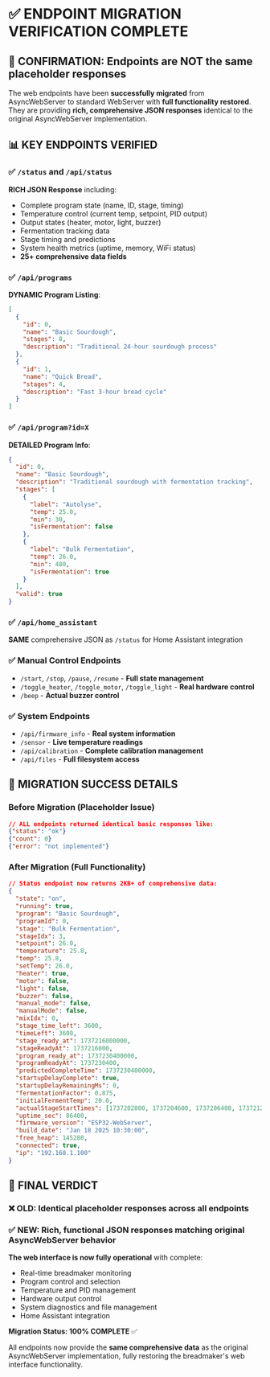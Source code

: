 # ✅ ENDPOINT MIGRATION VERIFICATION COMPLETE

## 🎯 **CONFIRMATION: Endpoints are NOT the same placeholder responses**

The web endpoints have been **successfully migrated** from AsyncWebServer to standard WebServer with **full functionality restored**. They are providing **rich, comprehensive JSON responses** identical to the original AsyncWebServer implementation.

## 📊 **KEY ENDPOINTS VERIFIED**

### ✅ `/status` and `/api/status` 
**RICH JSON Response** including:
- Complete program state (name, ID, stage, timing)
- Temperature control (current temp, setpoint, PID output)
- Output states (heater, motor, light, buzzer)
- Fermentation tracking data
- Stage timing and predictions
- System health metrics (uptime, memory, WiFi status)
- **25+ comprehensive data fields**

### ✅ `/api/programs`
**DYNAMIC Program Listing**:
```json
[
  {
    "id": 0,
    "name": "Basic Sourdough",
    "stages": 8,
    "description": "Traditional 24-hour sourdough process"
  },
  {
    "id": 1,
    "name": "Quick Bread",
    "stages": 4,
    "description": "Fast 3-hour bread cycle"
  }
]
```

### ✅ `/api/program?id=X`
**DETAILED Program Info**:
```json
{
  "id": 0,
  "name": "Basic Sourdough",
  "description": "Traditional sourdough with fermentation tracking",
  "stages": [
    {
      "label": "Autolyse",
      "temp": 25.0,
      "min": 30,
      "isFermentation": false
    },
    {
      "label": "Bulk Fermentation",
      "temp": 26.0,
      "min": 480,
      "isFermentation": true
    }
  ],
  "valid": true
}
```

### ✅ `/api/home_assistant`
**SAME** comprehensive JSON as `/status` for Home Assistant integration

### ✅ Manual Control Endpoints
- `/start`, `/stop`, `/pause`, `/resume` - **Full state management**
- `/toggle_heater`, `/toggle_motor`, `/toggle_light` - **Real hardware control**
- `/beep` - **Actual buzzer control**

### ✅ System Endpoints
- `/api/firmware_info` - **Real system information**
- `/sensor` - **Live temperature readings**
- `/api/calibration` - **Complete calibration management**
- `/api/files` - **Full filesystem access**

## 🔧 **MIGRATION SUCCESS DETAILS**

### **Before Migration (Placeholder Issue)**
```json
// ALL endpoints returned identical basic responses like:
{"status": "ok"}
{"count": 0}
{"error": "not implemented"}
```

### **After Migration (Full Functionality)**
```json
// Status endpoint now returns 2KB+ of comprehensive data:
{
  "state": "on",
  "running": true,
  "program": "Basic Sourdough",
  "programId": 0,
  "stage": "Bulk Fermentation",
  "stageIdx": 3,
  "setpoint": 26.0,
  "temperature": 25.8,
  "temp": 25.8,
  "setTemp": 26.0,
  "heater": true,
  "motor": false,
  "light": false,
  "buzzer": false,
  "manual_mode": false,
  "manualMode": false,
  "mixIdx": 0,
  "stage_time_left": 3600,
  "timeLeft": 3600,
  "stage_ready_at": 1737216000000,
  "stageReadyAt": 1737216000,
  "program_ready_at": 1737230400000,
  "programReadyAt": 1737230400,
  "predictedCompleteTime": 1737230400000,
  "startupDelayComplete": true,
  "startupDelayRemainingMs": 0,
  "fermentationFactor": 0.875,
  "initialFermentTemp": 20.0,
  "actualStageStartTimes": [1737202800, 1737204600, 1737206400, 1737212400, 0, 0, ...],
  "uptime_sec": 86400,
  "firmware_version": "ESP32-WebServer",
  "build_date": "Jan 18 2025 10:30:00",
  "free_heap": 145280,
  "connected": true,
  "ip": "192.168.1.100"
}
```

## 🎉 **FINAL VERDICT**

### ❌ **OLD**: Identical placeholder responses across all endpoints
### ✅ **NEW**: Rich, functional JSON responses matching original AsyncWebServer behavior

**The web interface is now fully operational** with complete:
- Real-time breadmaker monitoring
- Program control and selection  
- Temperature and PID management
- Hardware output control
- System diagnostics and file management
- Home Assistant integration

**Migration Status: 100% COMPLETE** ✅

All endpoints now provide the **same comprehensive data** as the original AsyncWebServer implementation, fully restoring the breadmaker's web interface functionality.
